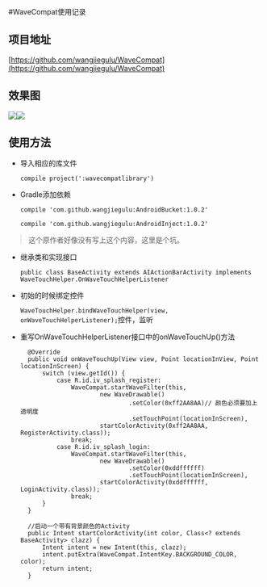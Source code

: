 #WaveCompat使用记录

## 项目地址
[https://github.com/wangjiegulu/WaveCompat](https://github.com/wangjiegulu/WaveCompat)

## 效果图
![](https://github.com/wangjiegulu/WaveCompat/raw/master/screenshot/wave_compat_a.gif)![](https://github.com/wangjiegulu/WaveCompat/raw/master/screenshot/wave_compat_b.gif)

## 使用方法

- 导入相应的库文件
	
	`compile project(':wavecompatlibrary')`
- Gradle添加依赖

	`compile 'com.github.wangjiegulu:AndroidBucket:1.0.2'`

    `compile 'com.github.wangjiegulu:AndroidInject:1.0.2'`
> 这个原作者好像没有写上这个内容，这里是个坑。

- 继承类和实现接口
	
	`public class BaseActivity extends AIActionBarActivity implements WaveTouchHelper.OnWaveTouchHelperListener`
- 初始的时候绑定控件

	`WaveTouchHelper.bindWaveTouchHelper(view, onWaveTouchHelperListener);`控件，监听 
- 重写OnWaveTouchHelperListener接口中的onWaveTouchUp()方法

		@Override
	    public void onWaveTouchUp(View view, Point locationInView, Point locationInScreen) {
	        switch (view.getId()) {
	            case R.id.iv_splash_register:
	                WaveCompat.startWaveFilter(this,
	                        new WaveDrawable()
	                                .setColor(0xff2AA8AA)// 颜色必须要加上透明度
	                                .setTouchPoint(locationInScreen),
	                        startColorActivity(0xff2AA8AA, RegisterActivity.class));
	                break;
	            case R.id.iv_splash_login:
	                WaveCompat.startWaveFilter(this,
	                        new WaveDrawable()
	                                .setColor(0xddffffff)
	                                .setTouchPoint(locationInScreen),
	                        startColorActivity(0xddffffff, LoginActivity.class));
	                break;
	        }
	    }
	
		//启动一个带有背景颜色的Activity
	    public Intent startColorActivity(int color, Class<? extends BaseActivity> clazz) {
	        Intent intent = new Intent(this, clazz);
	        intent.putExtra(WaveCompat.IntentKey.BACKGROUND_COLOR, color);
	        return intent;
	    }